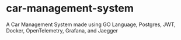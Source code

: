 # car-management-system
A Car Management System made using GO Language, Postgres, JWT, Docker, OpenTelemetry, Grafana, and Jaegger
